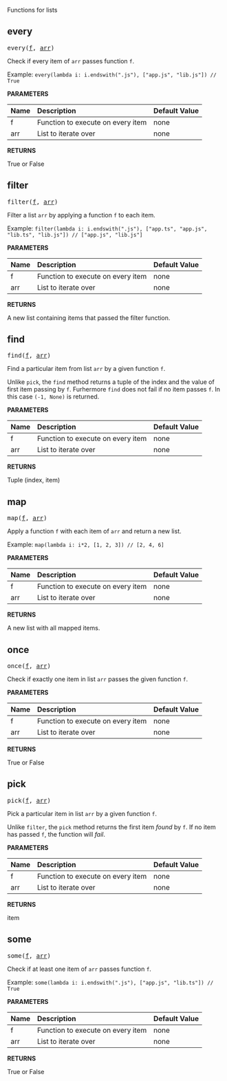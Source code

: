 <!-- Generated with Stardoc: http://skydoc.bazel.build -->

Functions for lists

<a id="every"></a>

## every

<pre>
every(<a href="#every-f">f</a>, <a href="#every-arr">arr</a>)
</pre>

Check if every item of `arr` passes function `f`.

Example:
  `every(lambda i: i.endswith(".js"), ["app.js", "lib.js"]) // True`


**PARAMETERS**


| Name  | Description | Default Value |
| :------------- | :------------- | :------------- |
| <a id="every-f"></a>f |  Function to execute on every item   |  none |
| <a id="every-arr"></a>arr |  List to iterate over   |  none |

**RETURNS**

True or False


<a id="filter"></a>

## filter

<pre>
filter(<a href="#filter-f">f</a>, <a href="#filter-arr">arr</a>)
</pre>

Filter a list `arr` by applying a function `f` to each item.

Example:
  `filter(lambda i: i.endswith(".js"), ["app.ts", "app.js", "lib.ts", "lib.js"]) // ["app.js", "lib.js"]`


**PARAMETERS**


| Name  | Description | Default Value |
| :------------- | :------------- | :------------- |
| <a id="filter-f"></a>f |  Function to execute on every item   |  none |
| <a id="filter-arr"></a>arr |  List to iterate over   |  none |

**RETURNS**

A new list containing items that passed the filter function.


<a id="find"></a>

## find

<pre>
find(<a href="#find-f">f</a>, <a href="#find-arr">arr</a>)
</pre>

Find a particular item from list `arr` by a given function `f`.

Unlike `pick`, the `find` method returns a tuple of the index and the value of first item passing by `f`.
Furhermore `find` does not fail if no item passes `f`.
In this case `(-1, None)` is returned.


**PARAMETERS**


| Name  | Description | Default Value |
| :------------- | :------------- | :------------- |
| <a id="find-f"></a>f |  Function to execute on every item   |  none |
| <a id="find-arr"></a>arr |  List to iterate over   |  none |

**RETURNS**

Tuple (index, item)


<a id="map"></a>

## map

<pre>
map(<a href="#map-f">f</a>, <a href="#map-arr">arr</a>)
</pre>

Apply a function `f` with each item of `arr` and return a new list.

Example:
  `map(lambda i: i*2, [1, 2, 3]) // [2, 4, 6]`


**PARAMETERS**


| Name  | Description | Default Value |
| :------------- | :------------- | :------------- |
| <a id="map-f"></a>f |  Function to execute on every item   |  none |
| <a id="map-arr"></a>arr |  List to iterate over   |  none |

**RETURNS**

A new list with all mapped items.


<a id="once"></a>

## once

<pre>
once(<a href="#once-f">f</a>, <a href="#once-arr">arr</a>)
</pre>

Check if exactly one item in list `arr` passes the given function `f`.

**PARAMETERS**


| Name  | Description | Default Value |
| :------------- | :------------- | :------------- |
| <a id="once-f"></a>f |  Function to execute on every item   |  none |
| <a id="once-arr"></a>arr |  List to iterate over   |  none |

**RETURNS**

True or False


<a id="pick"></a>

## pick

<pre>
pick(<a href="#pick-f">f</a>, <a href="#pick-arr">arr</a>)
</pre>

Pick a particular item in list `arr` by a given function `f`.

Unlike `filter`, the `pick` method returns the first item _found_ by `f`.
If no item has passed `f`, the function will _fail_.


**PARAMETERS**


| Name  | Description | Default Value |
| :------------- | :------------- | :------------- |
| <a id="pick-f"></a>f |  Function to execute on every item   |  none |
| <a id="pick-arr"></a>arr |  List to iterate over   |  none |

**RETURNS**

item


<a id="some"></a>

## some

<pre>
some(<a href="#some-f">f</a>, <a href="#some-arr">arr</a>)
</pre>

Check if at least one item of `arr` passes function `f`.

Example:
  `some(lambda i: i.endswith(".js"), ["app.js", "lib.ts"]) // True`


**PARAMETERS**


| Name  | Description | Default Value |
| :------------- | :------------- | :------------- |
| <a id="some-f"></a>f |  Function to execute on every item   |  none |
| <a id="some-arr"></a>arr |  List to iterate over   |  none |

**RETURNS**

True or False


